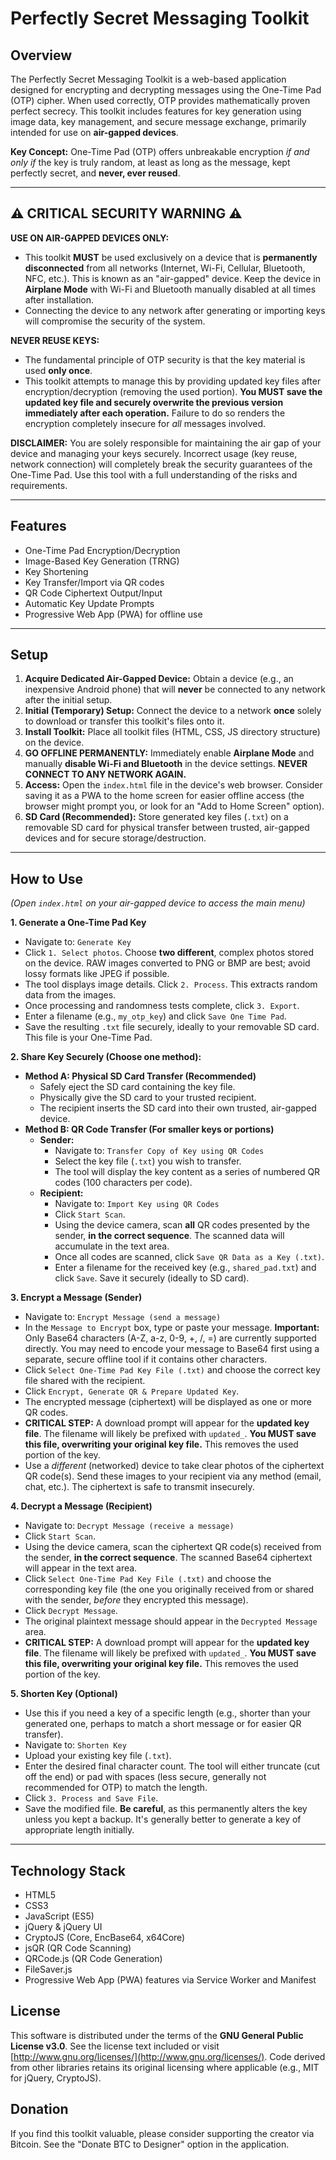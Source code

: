 # Perfectly Secret Messaging Toolkit

## Overview

The Perfectly Secret Messaging Toolkit is a web-based application designed for encrypting and decrypting messages using the One-Time Pad (OTP) cipher. When used correctly, OTP provides mathematically proven perfect secrecy. This toolkit includes features for key generation using image data, key management, and secure message exchange, primarily intended for use on **air-gapped devices**.

**Key Concept:** One-Time Pad (OTP) offers unbreakable encryption *if and only if* the key is truly random, at least as long as the message, kept perfectly secret, and **never, ever reused**.

---

## ⚠️ CRITICAL SECURITY WARNING ⚠️

**USE ON AIR-GAPPED DEVICES ONLY:**

* This toolkit **MUST** be used exclusively on a device that is **permanently disconnected** from all networks (Internet, Wi-Fi, Cellular, Bluetooth, NFC, etc.). This is known as an "air-gapped" device. Keep the device in **Airplane Mode** with Wi-Fi and Bluetooth manually disabled at all times after installation.
* Connecting the device to any network after generating or importing keys will compromise the security of the system.

**NEVER REUSE KEYS:**

* The fundamental principle of OTP security is that the key material is used **only once**.
* This toolkit attempts to manage this by providing updated key files after encryption/decryption (removing the used portion). **You MUST save the updated key file and securely overwrite the previous version immediately after each operation.** Failure to do so renders the encryption completely insecure for *all* messages involved.

**DISCLAIMER:** You are solely responsible for maintaining the air gap of your device and managing your keys securely. Incorrect usage (key reuse, network connection) will completely break the security guarantees of the One-Time Pad. Use this tool with a full understanding of the risks and requirements.

---

## Features

* One-Time Pad Encryption/Decryption
* Image-Based Key Generation (TRNG)
* Key Shortening
* Key Transfer/Import via QR codes
* QR Code Ciphertext Output/Input
* Automatic Key Update Prompts
* Progressive Web App (PWA) for offline use

---

## Setup

1.  **Acquire Dedicated Air-Gapped Device:** Obtain a device (e.g., an inexpensive Android phone) that will **never** be connected to any network after the initial setup.
2.  **Initial (Temporary) Setup:** Connect the device to a network **once** solely to download or transfer this toolkit's files onto it.
3.  **Install Toolkit:** Place all toolkit files (HTML, CSS, JS directory structure) on the device.
4.  **GO OFFLINE PERMANENTLY:** Immediately enable **Airplane Mode** and manually **disable Wi-Fi and Bluetooth** in the device settings. **NEVER CONNECT TO ANY NETWORK AGAIN.**
5.  **Access:** Open the `index.html` file in the device's web browser. Consider saving it as a PWA to the home screen for easier offline access (the browser might prompt you, or look for an "Add to Home Screen" option).
6.  **SD Card (Recommended):** Store generated key files (`.txt`) on a removable SD card for physical transfer between trusted, air-gapped devices and for secure storage/destruction.

---

## How to Use

*(Open `index.html` on your air-gapped device to access the main menu)*

**1. Generate a One-Time Pad Key**

* Navigate to: `Generate Key`
* Click `1. Select photos`. Choose **two different**, complex photos stored on the device. RAW images converted to PNG or BMP are best; avoid lossy formats like JPEG if possible.
* The tool displays image details. Click `2. Process`. This extracts random data from the images.
* Once processing and randomness tests complete, click `3. Export`.
* Enter a filename (e.g., `my_otp_key`) and click `Save One Time Pad`.
* Save the resulting `.txt` file securely, ideally to your removable SD card. This file is your One-Time Pad.

**2. Share Key Securely (Choose one method):**

* **Method A: Physical SD Card Transfer (Recommended)**
    * Safely eject the SD card containing the key file.
    * Physically give the SD card to your trusted recipient.
    * The recipient inserts the SD card into their own trusted, air-gapped device.
* **Method B: QR Code Transfer (For smaller keys or portions)**
    * **Sender:**
        * Navigate to: `Transfer Copy of Key using QR Codes`
        * Select the key file (`.txt`) you wish to transfer.
        * The tool will display the key content as a series of numbered QR codes (100 characters per code).
    * **Recipient:**
        * Navigate to: `Import Key using QR Codes`
        * Click `Start Scan`.
        * Using the device camera, scan **all** QR codes presented by the sender, **in the correct sequence**. The scanned data will accumulate in the text area.
        * Once all codes are scanned, click `Save QR Data as a Key (.txt)`.
        * Enter a filename for the received key (e.g., `shared_pad.txt`) and click `Save`. Save it securely (ideally to SD card).

**3. Encrypt a Message (Sender)**

* Navigate to: `Encrypt Message (send a message)`
* In the `Message to Encrypt` box, type or paste your message. **Important:** Only Base64 characters (A-Z, a-z, 0-9, +, /, =) are currently supported directly. You may need to encode your message to Base64 first using a separate, secure offline tool if it contains other characters.
* Click `Select One-Time Pad Key File (.txt)` and choose the correct key file shared with the recipient.
* Click `Encrypt, Generate QR & Prepare Updated Key`.
* The encrypted message (ciphertext) will be displayed as one or more QR codes.
* **CRITICAL STEP:** A download prompt will appear for the **updated key file**. The filename will likely be prefixed with `updated_`. **You MUST save this file, overwriting your original key file.** This removes the used portion of the key.
* Use a *different* (networked) device to take clear photos of the ciphertext QR code(s). Send these images to your recipient via any method (email, chat, etc.). The ciphertext is safe to transmit insecurely.

**4. Decrypt a Message (Recipient)**

* Navigate to: `Decrypt Message (receive a message)`
* Click `Start Scan`.
* Using the device camera, scan the ciphertext QR code(s) received from the sender, **in the correct sequence**. The scanned Base64 ciphertext will appear in the text area.
* Click `Select One-Time Pad Key File (.txt)` and choose the corresponding key file (the one you originally received from or shared with the sender, *before* they encrypted this message).
* Click `Decrypt Message`.
* The original plaintext message should appear in the `Decrypted Message` area.
* **CRITICAL STEP:** A download prompt will appear for the **updated key file**. The filename will likely be prefixed with `updated_`. **You MUST save this file, overwriting your original key file.** This removes the used portion of the key.

**5. Shorten Key (Optional)**

* Use this if you need a key of a specific length (e.g., shorter than your generated one, perhaps to match a short message or for easier QR transfer).
* Navigate to: `Shorten Key`
* Upload your existing key file (`.txt`).
* Enter the desired final character count. The tool will either truncate (cut off the end) or pad with spaces (less secure, generally not recommended for OTP) to match the length.
* Click `3. Process and Save File`.
* Save the modified file. **Be careful**, as this permanently alters the key unless you kept a backup. It's generally better to generate a key of appropriate length initially.

---

## Technology Stack

* HTML5
* CSS3
* JavaScript (ES5)
* jQuery & jQuery UI
* CryptoJS (Core, EncBase64, x64Core)
* jsQR (QR Code Scanning)
* QRCode.js (QR Code Generation)
* FileSaver.js
* Progressive Web App (PWA) features via Service Worker and Manifest

## License

This software is distributed under the terms of the **GNU General Public License v3.0**. See the license text included or visit [http://www.gnu.org/licenses/](http://www.gnu.org/licenses/). Code derived from other libraries retains its original licensing where applicable (e.g., MIT for jQuery, CryptoJS).

## Donation

If you find this toolkit valuable, please consider supporting the creator via Bitcoin. See the "Donate BTC to Designer" option in the application.
